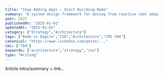 ```yaml
---
title: "Stop Adding Apps — Start Building Rome"
summary: "A system design framework for moving from reactive tool adoption to intentional architecture."
year: 2025
publishedAt: "2025-01-01"
updatedAt: "2025-01-01"
category: ["Strategy","Architecture"]
tags: ["Rome vs Empire","ISO","Architecture","CMI-704"]
canonical: "https://www.linkedin.com/posts/..."
cmi: ["704"]
keywords: ["architecture","strategy","iso"]
type: "Writing"
---
```

Article intro/summary + link…
